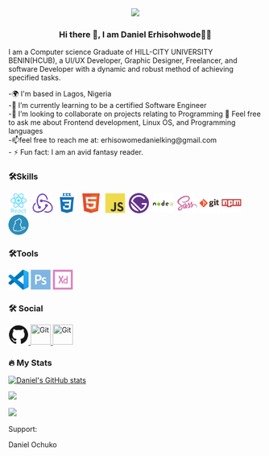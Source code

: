 <div id="header" align="center">
  <img src="https://media.giphy.com/media/M9gbBd9nbDrOTu1Mqx/giphy.gif" width="100"/>

### Hi there 👋, I am **Daniel Erhisohwode**:man_technologist:
</div>

I am a Computer science Graduate of HILL-CITY UNIVERSITY BENIN(HCUB), a UI/UX Developer, Graphic Designer, Freelancer, and software Developer with a dynamic and robust method of achieving specified tasks.
<p>
-🌍  I'm based in Lagos, Nigeria <br/>
-🌱 I’m currently learning to be a certified Software Engineer <br/>
-👯 I’m looking to collaborate on projects relating to Programming 💬 Feel free to ask me about Frontend development, Linux OS, and Programming languages <br/>
-📫feel free to reach me at: erhisowomedanielking@gmail.com<br/>
- ⚡ Fun fact: I am an avid fantasy reader.
</p>

### :hammer_and_wrench:Skills
<div>
  <img src="https://github.com/devicons/devicon/blob/master/icons/react/react-original-wordmark.svg" title="React" alt="React" width="40" height="40"/>&nbsp;
  <img src="https://github.com/devicons/devicon/blob/master/icons/redux/redux-original.svg" title="Redux" alt="Redux " width="40" height="40"/>&nbsp;
  <img src="https://github.com/devicons/devicon/blob/master/icons/css3/css3-plain-wordmark.svg"  title="CSS3" alt="CSS" width="40" height="40"/>&nbsp;
  <img src="https://github.com/devicons/devicon/blob/master/icons/html5/html5-original.svg" title="HTML5" alt="HTML" width="40" height="40"/>&nbsp;
  <img src="https://github.com/devicons/devicon/blob/master/icons/javascript/javascript-original.svg" title="JavaScript" alt="JavaScript" width="40" height="40"/>&nbsp;
  <img src="https://github.com/devicons/devicon/blob/master/icons/gatsby/gatsby-original.svg" title="Gatsby"  alt="Gatsby" width="40" height="40"/>&nbsp;
  <img src="https://github.com/devicons/devicon/blob/master/icons/nodejs/nodejs-original-wordmark.svg" title="NodeJS" alt="NodeJS" width="40" height="40"/>&nbsp;
  <img src="https://github.com/devicons/devicon/blob/master/icons/sass/sass-original.svg" title="Git" **alt="Git" width="40" height="40"/>
  <img src="https://github.com/devicons/devicon/blob/master/icons/git/git-original-wordmark.svg" title="Git" **alt="Git" width="40" height="40"/>
  <img src="https://github.com/devicons/devicon/blob/master/icons/npm/npm-original-wordmark.svg" title="Git" **alt="Git" width="40" height="40"/>
  <img src="https://github.com/devicons/devicon/blob/master/icons/yarn/yarn-original.svg" title="Git" **alt="Git" width="40" height="40"/>
  </div>
  
### :hammer_and_wrench:Tools
<div>
  <img src="https://github.com/devicons/devicon/blob/master/icons/vscode/vscode-original.svg" title="Git" **alt="Git" width="40" height="40"/>
  <img src="https://github.com/devicons/devicon/blob/master/icons/photoshop/photoshop-plain.svg" title="Git" **alt="Git" width="40" height="40"/>
  <img src="https://github.com/devicons/devicon/blob/master/icons/xd/xd-line.svg" title="Git" **alt="Git" width="40" height="40"/>
</div>

### :hammer_and_wrench: Social
<div>
  <a href="https://github.com/lienadochuko" background-color=#DCDCDC>
  <img src="https://github.com/devicons/devicon/blob/master/icons/github/github-original.svg" title="Git" **alt="Git" width="40" height="40"/>
  </a>
  <a href="https://www.instagram.com/erhis_daniel/">
    <img src="https://user-images.githubusercontent.com/66309753/196054012-d8d3f853-6c29-4bda-b0d1-cb6d76c9d5d3.png" title="Git" **alt="Git" width="40" height="40"/>
  </a>
   <a href="https://twitter.com/ErhisO">
    <img src="https://user-images.githubusercontent.com/66309753/196054394-954a3eab-1f5c-4b5e-b1ee-da182a06f55e.svg" title="Git" **alt="Git" width="40" height="40"/>
  </a>
</div>

### :fire: My Stats
<a href="http://www.github.com/lienadochuko"><img src="https://github-readme-stats.vercel.app/api?username=lienadochuko&show_icons=true&hide=&count_private=true&title_color=0891b2&text_color=ffffff&icon_color=0891b2&bg_color=1c1917&hide_border=true&show_icons=true" alt="Daniel's GitHub stats" /></a>

<a href="http://www.github.com/lienadochuko"><img src="https://github-readme-streak-stats.herokuapp.com/?user=lienadochuko&background=1c1917&ring=0891b2&fire=0891b2&currStreakNum=ffffff&currStreakLabel=0891b2&sideNums=ffffff&sideLabels=ffffff&dates=ffffff&hide_border=true" /></a>

<a href="http://www.github.com/lienadochuko"><img src="https://github-readme-stats.vercel.app/api/top-langs/?username=lienadochuko&theme=vision-friendly-merko&layout=compact&hide_border=true&title_color=0891b2&text_color=ffffff&icon_color=0891b2&bg_color=1c1917" /></a>

Support:
<p>Daniel Ochuko</p>
